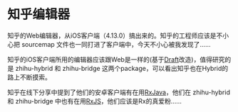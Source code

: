 # 知乎编辑器

知乎的Web编辑器，从iOS客户端（4.13.0）搞出来的。知乎的工程师应该是不小心把 sourcemap 文件也一同打进了客户端中，今天不小心被我发现了……

知乎的iOS客户端所用的编辑器应该跟Web是一样的(基于[Draft](https://github.com/facebook/draft-js)改造)，值得研究的是 zhihu-hybrid 和 zhihu-bridge 这两个package，可以看出知乎也在Hybrid的路上不断摸索。  

知乎在线下分享中提到了他们的安卓客户端有在用[RxJava](https://github.com/ReactiveX/RxJava.git)，他们在 zhihu-hybrid 和 zhihu-bridge 中也有在用[RxJS](https://github.com/Reactive-Extensions/RxJS)，他们应该是Rx的真爱粉……
